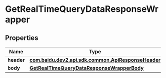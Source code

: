 

# GetRealTimeQueryDataResponseWrapper


## Properties

Name | Type | Description | Notes
------------ | ------------- | ------------- | -------------
**header** | [**com.baidu.dev2.api.sdk.common.ApiResponseHeader**](com.baidu.dev2.api.sdk.common.ApiResponseHeader.md) |  |  [optional]
**body** | [**GetRealTimeQueryDataResponseWrapperBody**](GetRealTimeQueryDataResponseWrapperBody.md) |  |  [optional]



